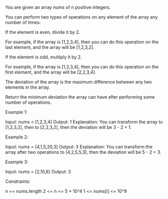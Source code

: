 You are given an array nums of n positive integers.

You can perform two types of operations on any element of the array any
number of times:


If the element is even, divide it by 2.


For example, if the array is [1,2,3,4], then you can do this operation on the
last element, and the array will be [1,2,3,2].


If the element is odd, multiply it by 2.

For example, if the array is [1,2,3,4], then you can do this operation on the
first element, and the array will be [2,2,3,4].




The deviation of the array is the maximum difference between any two elements
in the array.

Return the minimum deviation the array can have after performing some number
of operations.


Example 1:


Input: nums = [1,2,3,4]
Output: 1
Explanation: You can transform the array to [1,2,3,2], then to [2,2,3,2],
then the deviation will be 3 - 2 = 1.


Example 2:


Input: nums = [4,1,5,20,3]
Output: 3
Explanation: You can transform the array after two operations to [4,2,5,5,3],
then the deviation will be 5 - 2 = 3.


Example 3:


Input: nums = [2,10,8]
Output: 3



Constraints:


n == nums.length
2 <= n <= 5 * 10^4
1 <= nums[i] <= 10^9




